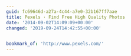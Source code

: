 ```yaml
---
guid: fc69646d-a27a-4c44-a7e0-32b167ff7aae
title: Pexels · Find Free High Quality Photos
date: '2014-09-02T14:09:09+00:00'
changed: '2019-09-24T14:42:55+00:00'


bookmark_of: 'http://www.pexels.com/'
---
```





